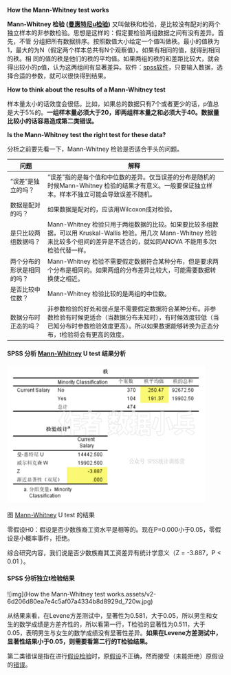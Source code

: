 **How the Mann-Whitney test works** 

**Mann-Whitney 检验 ([曼惠特尼u检验](http://www.datasoldier.net/archives/tag/曼惠特尼u检验))** 又叫做秩和检验，是比较没有配对的两个独立样本的非参数检验。思想是这样的：假定要检验两组数据之间有没有差异。首先，不管  分组把所有数据排序。按照数值大小给定一个值叫做秩。最小的值秩为1，最大的为N（假定两个样本总共有N个观察值）。如果有相同的值，就得到相同的秩。相 同的值的秩是他们的秩的平均值。如果两组的秩的和差距比较大，就会得出较小的p值，认为这两组间有显著差异。软件：[spss软件](http://baike.baidu.com/view/637703.htm)，只要输入数据，选择合适的参数，就可以很快得到结果。



**How to think about the results of a Mann-Whitney test**

样本量太小的话效度会很低。比如，如果总的数据只有7个或者更少的话，p值总是大于5%的。**一组样本量必须大于20，即两组样本量之和必须大于40。数据量比较小的话容易造成第二类错误。**



**Is the Mann-Whitney test the right test for these data?**

分析之前要先看一下，Mann-Whitney 检验是否适合手头的问题。

| **问题**                   | **解释**                                                     |
| -------------------------- | ------------------------------------------------------------ |
| “误差”是独立的吗？         | “误差”指的是每个值和中位数的差异。仅当误差的分布是随机的时候Mann-Whitney 检验的结果才有意义。一般要保证独立样本。样本不独立可能会导致误差不随机。 |
| 数据是配对的吗？           | 如果数据是配对的，应该用Wilcoxon成对检验。                   |
| 是只比较两组数据吗？       | Mann-Whitney 检验只用于两组数据的比较。如果要比较多组数据，可以用 Kruskal-Wallis 检验。用几次 Mann-Whitney 检验来比较多个组间的差异是不适合的，就如同ANOVA 不能用多次t检验代替一样。 |
| 两个分布的形状是相同的吗？ | Mann-Whitney 检验不需要假定数据符合某种分布，但是要求两个分布是相同的。如果两组的分布差异比较大，可能需要数据转换使之相近。 |
| 是否比较中位数？           | Mann-Whitney 检验比较的是两组的中位数。                      |
| 数据分布时正态的吗？       | 非参数检验的好处和弱点是不需要假定数据符合某种分布。非参数检验有时候更适合（当数据分布未知时），有时候效度较低（当已知分布时参数检验效度更高）。所以如果数据能够转换为正态分布，t检验将会有更高的效度。 |



#### SPSS 分析 [Mann-Whitney](http://www.datasoldier.net/archives/tag/mann-whitney) U test 结果分析

<img src="How%20the%20Mann-Whitney%20test%20works.assets/image-20220606174712360.png" style="zoom:67%;" />

图 [Mann-Whitney](http://www.datasoldier.net/archives/tag/mann-whitney) U test 的结果  

零假设H0：假设是否少数族裔工资水平是相等的。现在P=0.000小于0.05，零假设是小概率事件，拒绝。

综合研究内容，我们说是否少数族裔其工资差异有统计学意义（Z = -3.887，P < 0.01 ）。



#### SPSS 分析独立t检验结果



![img](How the Mann-Whitney test works.assets/v2-6d206d80ea7e4c5af07a4334b8d8929d_720w.jpg)



从结果来看，在Levene方差测试中，显著性为0.581，大于0.05，所以男生和女生的数学成绩是方差齐性的，所以看第一行，T检验的显著性为0.511，大于0.05，表明男生与女生的数学成绩没有显著性差异。**如果在Levene方差测试中，显著性结果小于0.05，则需要看第二行的T检验结果。** 



第二类错误是指在进行[假设检验](https://baike.baidu.com/item/假设检验)时，原[假设](https://baike.baidu.com/item/假设)不正确，然而接受（未能拒绝）原假设的[错误](https://baike.baidu.com/item/错误)。

